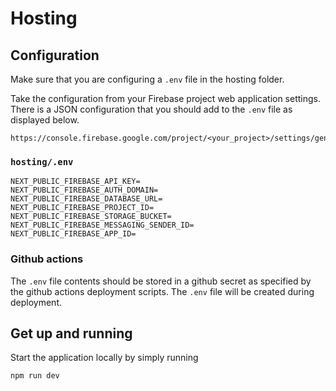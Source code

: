 # Hosting

## Configuration

Make sure that you are configuring a `.env` file in the hosting folder.

Take the configuration from your Firebase project web application settings.
There is a JSON configuration that you should add to the `.env` file as
displayed below.

```
https://console.firebase.google.com/project/<your_project>/settings/general/
```

### `hosting/.env`

```dotenv
NEXT_PUBLIC_FIREBASE_API_KEY=
NEXT_PUBLIC_FIREBASE_AUTH_DOMAIN=
NEXT_PUBLIC_FIREBASE_DATABASE_URL=
NEXT_PUBLIC_FIREBASE_PROJECT_ID=
NEXT_PUBLIC_FIREBASE_STORAGE_BUCKET=
NEXT_PUBLIC_FIREBASE_MESSAGING_SENDER_ID=
NEXT_PUBLIC_FIREBASE_APP_ID=
```

### Github actions

The `.env` file contents should be stored in a github secret as specified by the github actions deployment scripts. The `.env` file will be created during deployment.

## Get up and running

Start the application locally by simply running

```sh
npm run dev
```
